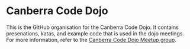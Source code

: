 # Canberra Code Dojo

This is the GitHub organisation for the Canberra Code Dojo. It contains presenations, katas, and example code that is used in the dojo meetings. For more information, refer to the [Canberra Code Dojo Meetup group](https://www.meetup.com/canberra-code-dojo/).
